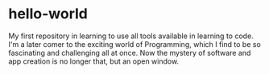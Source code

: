 # hello-world
My first repository in learning to use all tools available in learning to code. 
I'm a later comer to the exciting world of Programming, which I find to be so fascinating and challenging all at once.
Now the mystery of software and app creation is no longer that, but an open window.
